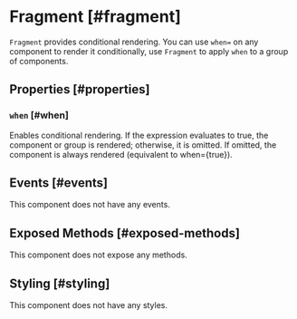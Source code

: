 # Fragment [#fragment]

`Fragment` provides conditional rendering. You can use `when=` on any component to render it conditionally, use `Fragment` to apply `when` to a group of components.

## Properties [#properties]

### `when` [#when]

Enables conditional rendering. If the expression evaluates to true, the component or group is rendered; otherwise, it is omitted. If omitted, the component is always rendered (equivalent to when={true}).

## Events [#events]

This component does not have any events.

## Exposed Methods [#exposed-methods]

This component does not expose any methods.

## Styling [#styling]

This component does not have any styles.
